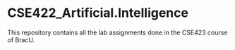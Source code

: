 # CSE422_Artificial.Intelligence
This repository contains all the lab assignments done in the CSE423 course of BracU.
